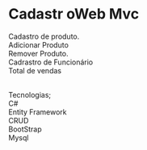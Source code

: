# Cadastr oWeb Mvc

Cadastro de produto.
<br/>Adicionar Produto
<br/>Remover Produto.
<br/>Cadrastro de Funcionário
<br/>Total de vendas


<br/>Tecnologias;
<br/>C#
<br/>Entity Framework
<br/>CRUD
<br/>BootStrap
<br/>Mysql
 
